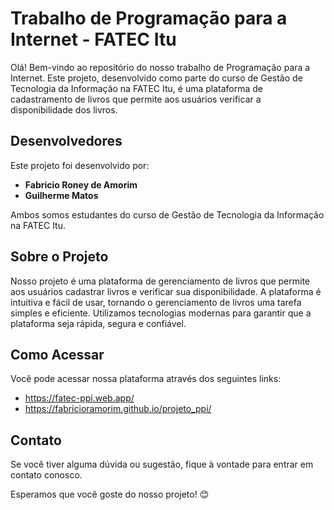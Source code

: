 # Trabalho de Programação para a Internet - FATEC Itu

Olá! Bem-vindo ao repositório do nosso trabalho de Programação para a Internet. Este projeto, desenvolvido como parte do curso de Gestão de Tecnologia da Informação na FATEC Itu, é uma plataforma de cadastramento de livros que permite aos usuários verificar a disponibilidade dos livros.

## Desenvolvedores

Este projeto foi desenvolvido por:

- **Fabricio Roney de Amorim**
- **Guilherme Matos**

Ambos somos estudantes do curso de Gestão de Tecnologia da Informação na FATEC Itu.

## Sobre o Projeto

Nosso projeto é uma plataforma de gerenciamento de livros que permite aos usuários cadastrar livros e verificar sua disponibilidade. A plataforma é intuitiva e fácil de usar, tornando o gerenciamento de livros uma tarefa simples e eficiente. Utilizamos tecnologias modernas para garantir que a plataforma seja rápida, segura e confiável.

## Como Acessar

Você pode acessar nossa plataforma através dos seguintes links:

- https://fatec-ppi.web.app/
- https://fabricioramorim.github.io/projeto_ppi/ 

## Contato

Se você tiver alguma dúvida ou sugestão, fique à vontade para entrar em contato conosco.

Esperamos que você goste do nosso projeto! 😊